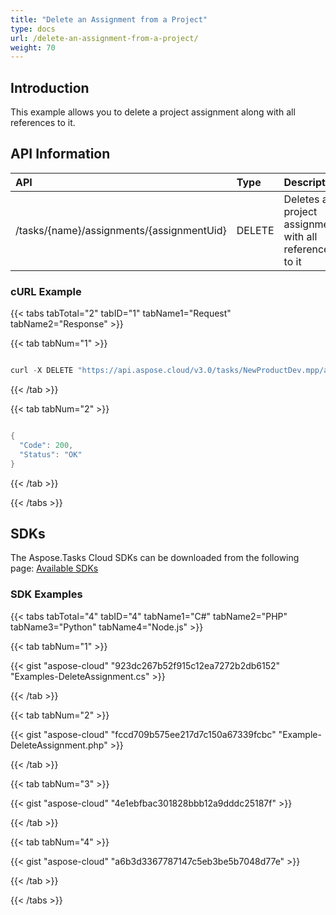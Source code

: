 ```yaml
---
title: "Delete an Assignment from a Project"
type: docs
url: /delete-an-assignment-from-a-project/
weight: 70
---
```


## **Introduction**
This example allows you to delete a project assignment along with all references to it.
## **API Information**

|**API**|**Type**|**Description**|**Resource Link**|
| :- | :- | :- | :- |
|/tasks/{name}/assignments/{assignmentUid}|DELETE|Deletes a project assignment with all references to it|[DeleteAssignment](https://apireference.aspose.cloud/tasks/#/TasksAssignments/DeleteAssignment)|
### **cURL Example**
{{< tabs tabTotal="2" tabID="1" tabName1="Request" tabName2="Response" >}}

{{< tab tabNum="1" >}}

```java

curl -X DELETE "https://api.aspose.cloud/v3.0/tasks/NewProductDev.mpp/assignments/63" -H "accept: application/json" -H "x-aspose-client: Containerize.Swagger"
```

{{< /tab >}}

{{< tab tabNum="2" >}}

```java

{
  "Code": 200,
  "Status": "OK"
}

```

{{< /tab >}}

{{< /tabs >}}
## **SDKs**
The Aspose.Tasks Cloud SDKs can be downloaded from the following page: [Available SDKs](/tasks/available-sdks/)
### **SDK Examples**
{{< tabs tabTotal="4" tabID="4" tabName1="C#" tabName2="PHP" tabName3="Python" tabName4="Node.js" >}}

{{< tab tabNum="1" >}}

{{< gist "aspose-cloud" "923dc267b52f915c12ea7272b2db6152" "Examples-DeleteAssignment.cs" >}}

{{< /tab >}}


{{< tab tabNum="2" >}}

{{< gist "aspose-cloud" "fccd709b575ee217d7c150a67339fcbc" "Example-DeleteAssignment.php" >}}

{{< /tab >}}


{{< tab tabNum="3" >}}

{{< gist "aspose-cloud" "4e1ebfbac301828bbb12a9dddc25187f" >}}

{{< /tab >}}

{{< tab tabNum="4" >}}

{{< gist "aspose-cloud" "a6b3d3367787147c5eb3be5b7048d77e" >}}

{{< /tab >}}

{{< /tabs >}}
